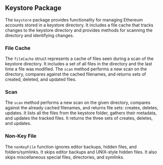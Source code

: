 ## Keystore Package

The `keystore` package provides functionality for managing Ethereum accounts stored in a keystore directory. It includes a file cache that tracks changes to the keystore directory and provides methods for scanning the directory and identifying changes.

### File Cache

The `fileCache` struct represents a cache of files seen during a scan of the keystore directory. It includes a set of all files in the directory and the last time a file was modified. The `scan` method performs a new scan on the directory, compares against the cached filenames, and returns sets of created, deleted, and updated files.

### Scan

The `scan` method performs a new scan on the given directory, compares against the already cached filenames, and returns file sets: creates, deletes, updates. It lists all the files from the keystore folder, gathers their metadata, and updates the tracked files. It returns the three sets of creates, deletes, and updates.

### Non-Key File

The `nonKeyFile` function ignores editor backups, hidden files, and folders/symlinks. It skips editor backups and UNIX-style hidden files. It also skips miscellaneous special files, directories, and symlinks.